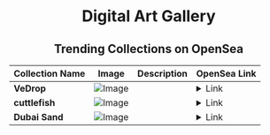 <div align="center">

# Digital Art Gallery

## Trending Collections on OpenSea

| Collection Name                       | Image                                                                                     | Description                       | OpenSea Link                                                                                          |
|---------------------------------------|-------------------------------------------------------------------------------------------|-----------------------------------|--------------------------------------------------------------------------------------------------------|
| **VeDrop** | ![Image](https://i.seadn.io/s/raw/files/642cb5caaf94633c937e29614369f5b4.jpg?w=500&auto=format?w=200&auto=format) |  | <details><summary>Link</summary>[VeDrop](https://opensea.io/collection/vedrop)</details> |
| **cuttlefish** | ![Image](https://i.seadn.io/s/raw/files/a1e384319a36d9e6ae92b1d5241701b5.png?w=500&auto=format?w=200&auto=format) |  | <details><summary>Link</summary>[cuttlefish](https://opensea.io/collection/cuttlefish-1)</details> |
| **Dubai Sand** | ![Image](https://i.seadn.io/s/raw/files/e8739eb0365c671a5d4cf190074c0178.png?w=500&auto=format?w=200&auto=format) |  | <details><summary>Link</summary>[Dubai Sand](https://opensea.io/collection/dubai-sand)</details> |

</div>